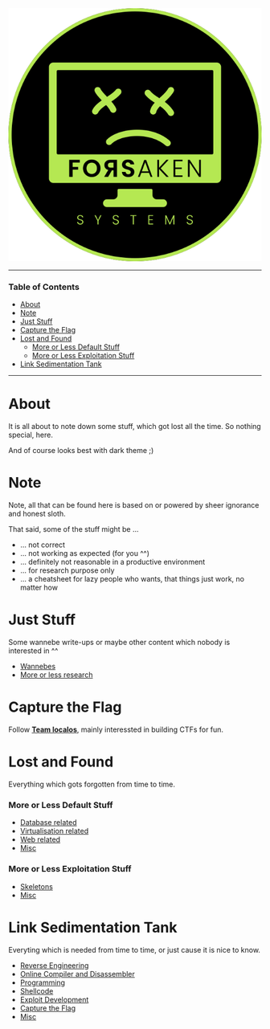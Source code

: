 <picture>
  <source media="(prefers-color-scheme: dark)" srcset="https://github.com/ForsakenSystems/.github/blob/main/images/logo_light.png?raw=true">
  <source media="(prefers-color-scheme: light)" srcset="https://github.com/ForsakenSystems/.github/blob/main/images/logo_dark.png?raw=true">
  <img alt="localos logo" src="https://github.com/ForsakenSystems/.github/blob/main/images/logo_dark.png?raw=true">
</picture>

---

### Table of Contents
- [About](#about)
- [Note](#note)
- [Just Stuff](#just-stuff)
- [Capture the Flag](#ctf)
- [Lost and Found](#lost-and-found)
    + [More or Less Default Stuff](#more-or-less-default-stuff)
    + [More or Less Exploitation Stuff](#more-or-less-exploitation-stuff)
- [Link Sedimentation Tank](#link-sedimentation-tank)

---


# About
It is all about to note down some stuff, which got lost all the time. So nothing special, here.

And of course looks best with dark theme ;)

# Note
Note, all that can be found here is based on or powered by sheer ignorance and honest sloth.

That said, some of the stuff might be ...

- ... not correct
- ... not working as expected (for you ^^)
- ... definitely not reasonable in a productive environment
- ... for research purpose only
- ... a cheatsheet for lazy people who wants, that things just work, no matter how

# Just Stuff
Some wannebe write-ups or maybe other content which nobody is interested in ^^

- [Wannebes](content/stuff/wannebes.md)
- [More or less research](content/stuff/research.md)

# Capture the Flag
Follow **[Team localos](http://localos.io)**, mainly interessted in building CTFs for fun.

# Lost and Found
Everything which gots forgotten from time to time.

### More or Less Default Stuff
- [Database related](content/lost-and-found/defa/db.md)
- [Virtualisation related](content/lost-and-found/defa/virt.md)
- [Web related](content/lost-and-found/defa/web.md)
- [Misc](content/lost-and-found/defa/misc.md)

### More or Less Exploitation Stuff
- [Skeletons](content/lost-and-found/expl/skel.md)
- [Misc](content/lost-and-found/expl/misc.md)

# Link Sedimentation Tank
Everyting which is needed from time to time, or just cause it is nice to know.

- [Reverse Engineering](content/links/re.md)
- [Online Compiler and Disassembler](content/links/disa.md)
- [Programming](content/links/prog.md)
- [Shellcode](content/links/sc.md)
- [Exploit Development](content/links/expldev.md)
- [Capture the Flag](content/links/ctf.md)
- [Misc](content/links/misc.md)
